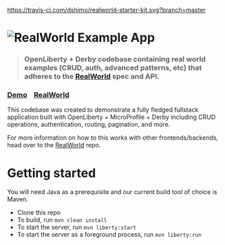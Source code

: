 https://travis-ci.com/dshimo/realworld-starter-kit.svg?branch=master

# ![RealWorld Example App](static/openliberty-realworld-logo.png)

> ### OpenLiberty + Derby codebase containing real world examples (CRUD, auth, advanced patterns, etc) that adheres to the [RealWorld](https://github.com/gothinkster/realworld) spec and API.


### [Demo](https://github.com/gothinkster/realworld)&nbsp;&nbsp;&nbsp;&nbsp;[RealWorld](https://github.com/gothinkster/realworld)


This codebase was created to demonstrate a fully fledged fullstack application built with OpenLiberty + MicroProfile + Derby including CRUD operations, authentication, routing, pagination, and more.

For more information on how to this works with other frontends/backends, head over to the [RealWorld](https://github.com/gothinkster/realworld) repo.

# Getting started

You will need Java as a prerequisite and our current build tool of choice is Maven.
* Clone this repo
* To build, run `mvn clean install`
* To start the server, run `mvn liberty:start`
* To start the server as a foreground process, run `mvn liberty:run`
